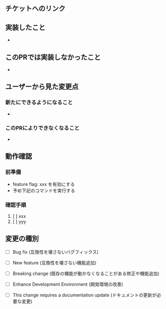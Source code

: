 <!-- このPRを一言でいうとどういう変更か件名に書きましょう -->
## チケットへのリンク
<!-- DesignDocやGitHub issues、Slackなど変更が必要になった理由がわかるリンクを書きましょう -->

## 実装したこと
<!-- このPRで実装したことを箇条書きで書いてください -->
- 

## このPRでは実装しなかったこと
<!--
  このPRではあえて実装しなかったこと、
  レビューをしやすくするためにPRを小さくするために別のPRにしたことを箇条書きで書いてください 
-->
- 

## ユーザーから見た変更点
<!--
  レビュー者だけでなく、
  あとから見る関係者に伝わるようにこのPRでできるようになったこと、
  できなくなったことを箇条書きで書いてください
-->

### 新たにできるようになること

- 

### このPRによりできなくなること

-

## 動作確認
<!--
動作環境による不具合を見つけるため、レビューする方は必ず動作確認をしてください
-->

### 前準備

<!--
下記のように予め動作確認に必要なことを箇条書きしてください
 -->

- feature flag: xxx を有効にする
- 予め下記のコマンドを実行する

### 確認手順

1. [ ] xxx
2. [ ] yyy

## 変更の種別

<!-- このPRは下記のどれに当たるか x を入れてください -->

- [ ] Bug fix (互換性を壊さないバグフィックス)
- [ ] New feature (互換性を壊さない機能追加)
- [ ] Breaking change (既存の機能が動かなくなることがある修正や機能追加)
- [ ] Enhance Development Environment (開発環境の改善)
- [ ] This change requires a documentation update (ドキュメントの更新が必要な変更)

